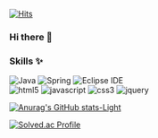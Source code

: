 
[![Hits](https://hits.seeyoufarm.com/api/count/incr/badge.svg?url=https%3A%2F%2Fgithub.com%2FJuneYub&count_bg=%230093C4&title_bg=%23551B1B&icon=&icon_color=%23E7E7E7&title=hits&edge_flat=false)](https://hits.seeyoufarm.com)
### Hi there 👋


### Skills ✨
![Java](https://img.shields.io/badge/Java-FBBA00.svg?&style=for-the-badge&logo=Java&logoColor=white)
![Spring](https://img.shields.io/badge/Spring-6DB33F.svg?&style=for-the-badge&logo=Spring&logoColor=white)
![Eclipse IDE](https://img.shields.io/badge/Eclipse%20IDE-2C2255.svg?&style=for-the-badge&logo=Eclipse%20IDE&logoColor=white) </br>
![html5](https://img.shields.io/badge/html5-E34F26.svg?&style=for-the-badge&logo=html5&logoColor=white)
![javascript](https://img.shields.io/badge/javascript-F7DF1E.svg?&style=for-the-badge&logo=javascript&logoColor=white)
![css3](https://img.shields.io/badge/css3-1572B6.svg?&style=for-the-badge&logo=css3&logoColor=white)
![jquery](https://img.shields.io/badge/jquery-0769AD.svg?&style=for-the-badge&logo=css3&logoColor=white)

[![Anurag's GitHub stats-Light](https://github-readme-stats.vercel.app/api?username=JuneYub&show_icons=true&theme=default#gh-light-mode-only)](https://github.com/JuneYub/github-readme-stats#gh-light-mode-only)

[![Solved.ac Profile](http://mazassumnida.wtf/api/v2/generate_badge?boj=qkrwnsduq)](https://solved.ac/qkrwnsduq/)

<!--
**JuneYub/JuneYub** is a ✨ _special_ ✨ repository because its `README.md` (this file) appears on your GitHub profile.

Here are some ideas to get you started:

- 🔭 I’m currently working on ...
- 🌱 I’m currently learning ...
- 👯 I’m looking to collaborate on ...
- 🤔 I’m looking for help with ...
- 💬 Ask me about ...
- 📫 How to reach me: ...
- 😄 Pronouns: ...
- ⚡ Fun fact: ...
-->
